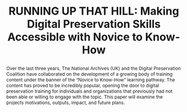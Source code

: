 ---
abstract: Over the last three years, The National Archives (UK) and the Digital Preservation
  Coalition have collaborated on the development of a growing body of training content
  under the banner of the “Novice to Know-How” learning pathway. The content has proved
  to be incredibly popular, opening the door to digital preservation training for
  individuals and organizations that previously had not been able or willing to engage
  with the topic. This paper will examine the projects motivations, outputs, impact,
  and future plans.
creators:
- Sharon McMeekin
- Melinda Haunton
date: null
document_url: https://www.ideals.illinois.edu/items/128303/bitstreams/428971/data.pdf
grand_parent: iPRES
institutions: []
keywords:
- training
- workforce development
- skills
- collaboration
landing_page_url: https://hdl.handle.net/2142/121099
language: eng
layout: publication
license: CC-BY 4.0 International
notes_url: null
parent: iPRES 2023
publication_type: paper
size: null
slides_url: https://hdl.handle.net/2142/121683
source_name: iPRES
stream_url: null
title: 'RUNNING UP THAT HILL: Making Digital Preservation Skills Accessible with Novice
  to Know-How'
year: 2023
---